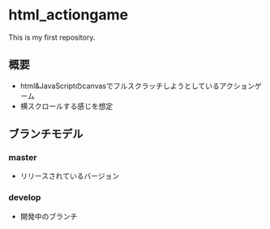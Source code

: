 # html_actiongame
This is my first repository.

## 概要
- html&JavaScriptのcanvasでフルスクラッチしようとしているアクションゲーム
- 横スクロールする感じを想定

## ブランチモデル
### master
- リリースされているバージョン
### develop
- 開発中のブランチ


